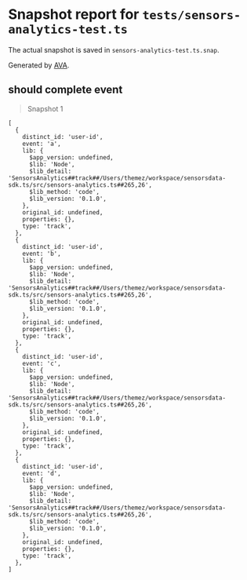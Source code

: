 # Snapshot report for `tests/sensors-analytics-test.ts`

The actual snapshot is saved in `sensors-analytics-test.ts.snap`.

Generated by [AVA](https://ava.li).

## should complete event

> Snapshot 1

    [
      {
        distinct_id: 'user-id',
        event: 'a',
        lib: {
          $app_version: undefined,
          $lib: 'Node',
          $lib_detail: 'SensorsAnalytics##track##/Users/themez/workspace/sensorsdata-sdk.ts/src/sensors-analytics.ts##265,26',
          $lib_method: 'code',
          $lib_version: '0.1.0',
        },
        original_id: undefined,
        properties: {},
        type: 'track',
      },
      {
        distinct_id: 'user-id',
        event: 'b',
        lib: {
          $app_version: undefined,
          $lib: 'Node',
          $lib_detail: 'SensorsAnalytics##track##/Users/themez/workspace/sensorsdata-sdk.ts/src/sensors-analytics.ts##265,26',
          $lib_method: 'code',
          $lib_version: '0.1.0',
        },
        original_id: undefined,
        properties: {},
        type: 'track',
      },
      {
        distinct_id: 'user-id',
        event: 'c',
        lib: {
          $app_version: undefined,
          $lib: 'Node',
          $lib_detail: 'SensorsAnalytics##track##/Users/themez/workspace/sensorsdata-sdk.ts/src/sensors-analytics.ts##265,26',
          $lib_method: 'code',
          $lib_version: '0.1.0',
        },
        original_id: undefined,
        properties: {},
        type: 'track',
      },
      {
        distinct_id: 'user-id',
        event: 'd',
        lib: {
          $app_version: undefined,
          $lib: 'Node',
          $lib_detail: 'SensorsAnalytics##track##/Users/themez/workspace/sensorsdata-sdk.ts/src/sensors-analytics.ts##265,26',
          $lib_method: 'code',
          $lib_version: '0.1.0',
        },
        original_id: undefined,
        properties: {},
        type: 'track',
      },
    ]
